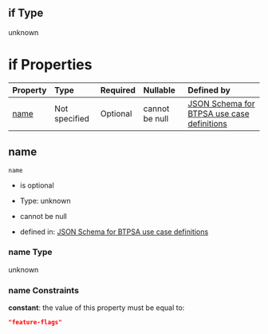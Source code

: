 ## if Type

unknown

# if Properties

| Property      | Type          | Required | Nullable       | Defined by                                                                                                                                                                                                        |
| :------------ | :------------ | :------- | :------------- | :---------------------------------------------------------------------------------------------------------------------------------------------------------------------------------------------------------------- |
| [name](#name) | Not specified | Optional | cannot be null | [JSON Schema for BTPSA use case definitions](btpsa-usecase-properties-services-items-allof-1-then-allof-41-if-properties-name.md "undefined#/properties/services/items/allOf/1/then/allOf/41/if/properties/name") |

## name



`name`

*   is optional

*   Type: unknown

*   cannot be null

*   defined in: [JSON Schema for BTPSA use case definitions](btpsa-usecase-properties-services-items-allof-1-then-allof-41-if-properties-name.md "undefined#/properties/services/items/allOf/1/then/allOf/41/if/properties/name")

### name Type

unknown

### name Constraints

**constant**: the value of this property must be equal to:

```json
"feature-flags"
```
